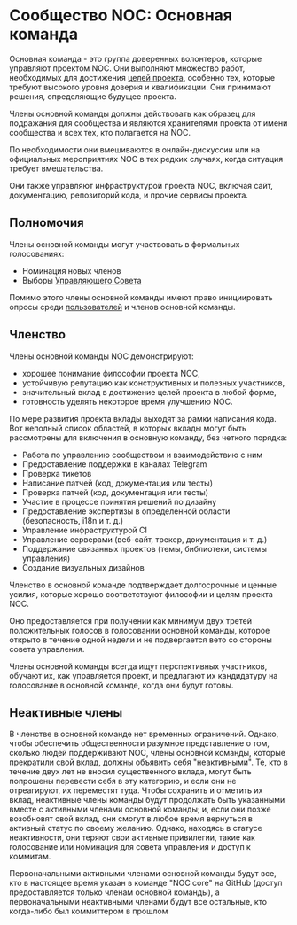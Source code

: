 # Сообщество NOC: Основная команда

Основная команда - это группа доверенных волонтеров, которые управляют проектом NOC. Они выполняют множество работ, необходимых для достижения [целей проекта](../noc-manifest/index.md), особенно тех, которые требуют высокого уровня доверия и квалификации. Они принимают решения, определяющие будущее проекта.

Члены основной команды должны действовать как образец для подражания для сообщества и являются хранителями проекта от имени сообщества и всех тех, кто полагается на NOC.

По необходимости они вмешиваются в онлайн-дискуссии или на официальных мероприятиях NOC в тех редких случаях, когда ситуация требует вмешательства.

Они также управляют инфраструктурой проекта NOC, включая сайт, документацию, репозиторий кода, и прочие сервисы проекта.

## Полномочия

Члены основной команды могут участвовать в формальных голосованиях:

* Номинация новых членов
* Выборы [Управляющего Совета](steering-council.md)

Помимо этого члены основной команды имеют право инициировать опросы среди [пользователей](users.md)
и членов основной команды.

## Членство

Члены основной команды NOC демонстрируют:

* хорошее понимание философии проекта NOC,
* устойчивую репутацию как конструктивных и полезных участников,
* значительный вклад в достижение целей проекта в любой форме,
* готовность уделять некоторое время улучшению NOC.

По мере развития проекта вклады выходят за рамки написания кода. Вот неполный список областей, в которых вклады могут быть рассмотрены для включения в основную команду, без четкого порядка:

* Работа по управлению сообществом и взаимодействию с ним
* Предоставление поддержки в каналах Telegram
* Проверка тикетов
* Написание патчей (код, документация или тесты)
* Проверка патчей (код, документация или тесты)
* Участие в процессе принятия решений по дизайну
* Предоставление экспертизы в определенной области (безопасность, i18n и т. д.)
* Управление инфраструктурой CI
* Управление серверами (веб-сайт, трекер, документация и т. д.)
* Поддержание связанных проектов (темы, библиотеки, системы управления)
* Создание визуальных дизайнов

Членство в основной команде подтверждает долгосрочные и ценные усилия, которые хорошо соответствуют философии и целям проекта NOC.

Оно предоставляется при получении как минимум двух третей положительных голосов в голосовании основной команды, которое открыто в течение одной недели и не подвергается вето со стороны совета управления.

Члены основной команды всегда ищут перспективных участников, обучают их, как управляется проект, и предлагают их кандидатуру на голосование в основной команде, когда они будут готовы.

## Неактивные члены

В членстве в основной команде нет временных ограничений. Однако, чтобы обеспечить общественности разумное представление о том, сколько людей поддерживают NOC, члены основной команды, которые прекратили свой вклад, должны объявить себя "неактивными". Те, кто в течение двух лет не вносил существенного вклада, могут быть попрошены перевести себя в эту категорию, и если они не отреагируют, их переместят туда. Чтобы сохранить и отметить их вклад, неактивные члены команды будут продолжать быть указанными вместе с активными членами основной команды; и, если они позже возобновят свой вклад, они смогут в любое время вернуться в активный статус по своему желанию. Однако, находясь в статусе неактивности, они теряют свои активные привилегии, такие как голосование или номинация для совета управления и доступ к коммитам.

Первоначальными активными членами основной команды будут все, кто в настоящее время указан в команде "NOC core" на GitHub (доступ предоставляется только членам основной команды), а первоначальными неактивными членами будут все остальные, кто когда-либо был коммиттером в прошлом